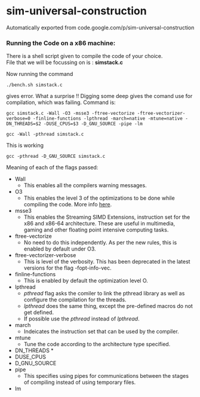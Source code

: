 # sim-universal-construction
Automatically exported from code.google.com/p/sim-universal-construction

### Running the Code on a x86 machine:
There is a shell script given to compile the code of your choice.  
File that we will be focussing on is : **simstack.c**

Now running the command

`./bench.sh simstack.c`

gives error. What a surprise !! Digging some deep gives the comand use for compilation, which was failing. Command is:

`
gcc simstack.c -Wall -O3 -msse3 -ftree-vectorize -ftree-vectorizer-verbose=0 -finline-functions -lpthread -march=native -mtune=native -DN_THREADS=$2 -DUSE_CPUS=$3 -D_GNU_SOURCE -pipe -lm
`

`
gcc -Wall -pthread simstack.c 
`

This is working

`gcc -pthread -D_GNU_SOURCE simstack.c `

Meaning of each of the flags passed:
* Wall
  * This enables all the compilers warning messages.
* O3
  * This enables the level 3 of the optimizations to be done while compiling the code. More info [here][O3].
* msse3
  * This enables the Streaming SIMD Extensions, instruction set for  the x86 and x86-64 architecture. These are useful in multimedia, gaming and other floating point intensive computing tasks.
* ftree-vectorize
  * No need to do this independently. As per the new rules, this is enabled by default under O3.
* ftree-vectorizer-verbose
  * This is level of the verbosity. This has been deprecated in the latest versions for the flag -fopt-info-vec.
* finline-functions
  * This is enabled by default the optimization level O.
* lpthread
  * *pthread* flag asks the comiler to link the pthread library as well as configure  the compilation for the threads.
  * *lpthread* does the same thing, except the pre-defined macros do not get defined.
  * If possible use the *pthread* instead of *lpthread*.
* march
  * Indeicates the instruction set that can be used by the compiler.
* mtune
  * Tune the code according to the architecture type specified.
* DN_THREADS
  *  
* DUSE_CPUS
* D_GNU_SOURCE
* pipe
  * This specifies using pipes for communications between the stages of compiling instead of using temporary files.
* lm

[O3]: https://gcc.gnu.org/onlinedocs/gcc/Optimize-Options.html

